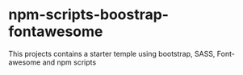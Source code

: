 # npm-scripts-boostrap-fontawesome
This projects contains a starter temple using bootstrap, SASS, Font-awesome and npm scripts
